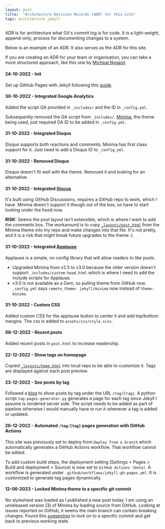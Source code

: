 ```yaml
---
layout: post
title:  "Architecture Decision Records (ADR) for this site"
tags: architecture jekyll
---
```

ADR is for architecture what Git's commit log is for code. 
It is a light-weight, append-only, process for documenting changes to a system.

Below is an example of an ADR. It also serves as the ADR for this site.

If you are creating an ADR for your team or organisation, 
you can take a more structured approach,
like this one by [Micheal Nygard](https://github.com/joelparkerhenderson/architecture-decision-record/blob/main/templates/decision-record-template-by-michael-nygard/index.md).

#### 24-10-2022 - Init
Set up GitHub Pages with Jekyll following this [guide](https://docs.github.com/en/pages/setting-up-a-github-pages-site-with-jekyll).

#### 30-10-2022 - Integrated Google Analytics
Added the script GA provided in `_includes/` and the ID in `_config.yml`.

Subsequently removed the GA script from `_includes/`. [Minima](https://github.com/jekyll/minima), the theme being used, just required GA ID to be added in `_config.yml`.

#### 31-10-2022 - Integrated Disqus
Disqus supports both reactions and comments. Minima has first class support for it. Just need to add a Disqus ID to `_config.yml`.

#### 31-10-2022 - Removed Disqus
Disqus doesn't fit well with the theme. Removed it and looking for an alternative.

#### 31-10-2022 - Integrated [Giscus](https://giscus.app/)
It's built using GitHub Discussions, requires a GitHub repo to work, which I have. Minima doesn't support it though out of the box, so have to start looking under the hood now.

**RISK:** Seems the post layout isn't extensible, which is where I want to add the comments box. The workaround is to copy [`_layouts/post.html`](https://github.com/jekyll/minima/blob/master/_layouts/post.html) from the Minima theme into my repo and make changes into that file. It's not pretty, and it is a risk that might break future upgrades to the theme :(

#### 31-10-2022 - Integrated [Applause](https://applause-button.com/)
Applause is a simple, no config library that will allow readers to like posts.
  - Upgraded Minima from v2.5 to v3.0 because the older version doesn't support `_includes/custom-head.html` which is where I need to add the include scripts for Applause.
  - v3.0 is not available as a Gem, so pulling theme from GitHub now. `_config.yml` says `remote_theme: jekyll/minima` now instead of `theme: minima`.

#### 31-10-2022 - Custom CSS
Added custom CSS for the applause button to center it and add top/bottom margins. The css is added to `assets/css/style.scss`.

#### 06-12-2022 - Recent posts
Added recent posts in `post.html` to increase readership.

#### 22-12-2022 - Show tags on homepage
Copied [`_layouts/home.html`](https://github.com/jekyll/minima/blob/master/_layouts/home.html) into local repo to be able to customize it.
Tags are displayed against each post preview.

#### 23-12-2022 - See posts by tag
Followed a [blog](http://www.jasonemiller.org/2020/12/23/tagging-posts-in-jekyll-minima.html) to show posts by tag under the URL `/tag/{tag}`.
A python script `tag-pages-generator.py` generates a page for each tag since Jekyll I assume is rendered server side.
The script needs to be added as part of pipeline otherwise I would manually have to run it whenever a tag is added or updated.

#### 26-12-2022 - Automated `/tag/{tag}` pages generation with GitHub Actions
This site was previously set to deploy from `Deploy from a branch`
which automatically generates a GitHub Actions workflow.
That workflow cannot be edited.

To add custom build steps, the deployment setting 
(Settings > Pages > Build and deployment > Source) 
is now set to `GitHub Actions (beta)`.
A workflow is generated under `.github/workflows/jekyll-gh-pages.yml`.
It is customized to generate tag pages dynamically.

#### 12-06-2023 - Locked Minima theme to a specific git commit
No stylesheet was loaded as I published a new post today.
I am using an unreleased version (3) of Minima by loading source from GitHub.
Looking at issues reported on GitHub, it seems the main branch can contain breaking changes.
Found this [suggestion](https://github.com/jekyll/minima/issues/411#issuecomment-730711365) to lock on to a specific commit and get back to previous working state.